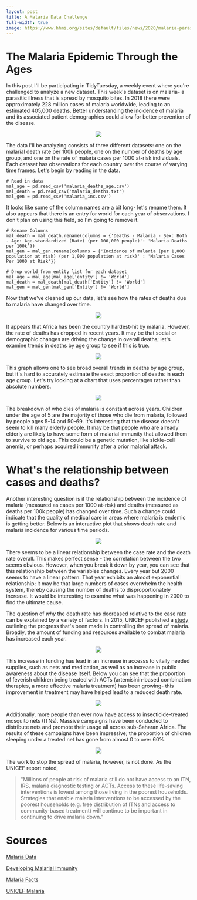 ```yaml
---
layout: post
title: A Malaria Data Challenge
full-width: true
image: https://www.hhmi.org/sites/default/files/news/2020/malaria-parasite-infecting-red-blood-cells_1600x1200.jpg
---
```

# The Malaria Epidemic Through the Ages
In this post I'll be participating in TidyTuesday, a weekly event where you're challenged to analyze a new dataset. This week's dataset is on malaria- a parasitic illness that is spread by mosquito bites. In 2018 there were approximately 228 million cases of malaria worldwide, leading to an estimated 405,000 deaths. Better understanding the incidence of malaria and its associated patient demographics could allow for better prevention of the disease. 
<p align="center">
  <img src="https://www.aljazeera.com/mritems/imagecache/mbdxxlarge/mritems/Images/2018/4/24/8a469872b46c4956855d23f56e6f210e_18.jpg">
</p>

The data I'll be analyzing consists of three different datasets: one on the malarial death rate per 100k people, one on the number of deaths by age group, and one on the rate of malaria cases per 1000 at-risk individuals. Each dataset has observations for each country over the course of varying time frames. Let's begin by reading in the data.

```python3
# Read in data
mal_age = pd.read_csv('malaria_deaths_age.csv')
mal_death = pd.read_csv('malaria_deaths.txt')
mal_gen = pd.read_csv('malaria_inc.csv')
```
It looks like some of the column names are a bit long- let's rename them. It also appears that there is an entry for world for each year of observations. I don't plan on using this field, so I'm going to remove it.

```python3
# Rename Columns
mal_death = mal_death.rename(columns = {'Deaths - Malaria - Sex: Both - Age: Age-standardized (Rate) (per 100,000 people)': 'Malaria Deaths per 100k'})
mal_gen = mal_gen.rename(columns = {'Incidence of malaria (per 1,000 population at risk) (per 1,000 population at risk)' : 'Malaria Cases Per 1000 at Risk'})

# Drop world from entity list for each dataset
mal_age = mal_age[mal_age['entity'] != 'World']
mal_death = mal_death[mal_death['Entity'] != 'World']
mal_gen = mal_gen[mal_gen['Entity'] != 'World']
```
Now that we've cleaned up our data, let's see how the rates of deaths due to malaria have changed over time.

<p align="center">
  <img src="https://raw.githubusercontent.com/joekrinke15/JoeKrinke15.github.io/master/img/WorldMalaria.gif">
</p>

It appears that Africa has been the country hardest-hit by malaria. However, the rate of deaths has dropped in recent years. It may be that social or demographic changes are driving the change in overall deaths; let's examine trends in deaths by age group to see if this is true.

<p align="center">
  <img src="https://raw.githubusercontent.com/joekrinke15/JoeKrinke15.github.io/master/img/MalariaDeathsAge.PNG">
</p>

This graph allows one to see broad overall trends in deaths by age group, but it's hard to accurately estimate the exact proportion of deaths in each age group. Let's try looking at a chart that uses percentages rather than absolute numbers.

<p align="center">
  <img src="https://raw.githubusercontent.com/joekrinke15/JoeKrinke15.github.io/master/img/MalariaPropAgeRate.PNG">
</p>
The breakdown of who dies of malaria is constant across years. Children under the age of 5 are the majority of those who die from malaria, followed by people ages 5-14 and 50-69. It's interesting that the disease doesn't seem to kill many elderly people. It may be that people who are already elderly are likely to have some form of malarial immunity that allowed them to survive to old age. This could be a genetic mutation, like sickle-cell anemia, or perhaps acquired immunity after a prior malarial attack.

# What's the relationship between cases and deaths?

Another interesting question is if the relationship between the incidence of malaria (measured as cases per 1000 at-risk) and deaths (measured  as deaths per 100k people) has changed over time. Such a change could indicate that the quality of medical care in areas where malaria is endemic is getting better. Below is an interactive plot that shows death rate and malaria incidence for various time periods.

<p align="center">
  <img src="https://raw.githubusercontent.com/joekrinke15/JoeKrinke15.github.io/master/img/CaseRateDaths.gif">
</p>
There seems to be a linear relationship between the case rate and the death rate overall. This makes perfect sense - the correlation between the two seems obvious. However, when you break it down by year, you can see that this relationship between the variables changes. Every year but 2000 seems to have a linear pattern. That year exhibits an almost exponential relationship; it may be that large numbers of cases overwhelm the health system, thereby causing the number of deaths to disproportionately increase. It would be interesting to examine what was happening in 2000 to find the ultimate cause.

The question of *why* the death rate has decreased relative to the case rate can be explained by a variety of factors. In 2015, UNICEF published a [study](https://www.unicef.org/publications/files/Achieving_the_Malaria_MDG_Target.pdf) outlining the progress that's been made in controlling the spread of malaria. Broadly, the amount of funding and resources available to combat malaria has increased each year.
<p align="center">
  <img src="https://raw.githubusercontent.com/joekrinke15/JoeKrinke15.github.io/master/img/malariafunding.PNG">
</p>

This increase in funding has lead in an increase in accesss to vitally needed supplies, such as nets and medication, as well as an increase in public awareness about the disease itself. Below you can see that the proportion of feverish children being treated with ACTs (artemisinin-based combination therapies, a more effective malaria treatment) has been growing- this improvement in treatment may have helped lead to a reduced death rate. 

<p align="center">
  <img src="https://github.com/joekrinke15/JoeKrinke15.github.io/blob/master/img/malariatreatment.PNG?raw=true">
</p>

Additionally, more people than ever now have access to insecticide-treated mosquito nets (ITNs). Massive campaigns have been conducted to distribute nets and promote their usage all across sub-Saharan Africa. The results of these campaigns have been impressive; the proportion of children sleeping under a treated net has gone from almost 0 to over 60%. 

<p align="center">
  <img src="https://github.com/joekrinke15/JoeKrinke15.github.io/blob/master/img/netusage.PNG?raw=true">
</p>

The work to stop the spread of malaria, however, is not done. As the UNICEF report noted, 
>"Millions of people at risk of malaria still do not
>have access to an ITN, IRS, malaria diagnostic
>testing or ACTs. Access to these life-saving
>interventions is lowest among those living in the
>poorest households. Strategies that enable malaria
>interventions to be accessed by the poorest
>households (e.g. free distribution of ITNs and access
>to community-based treatment) will continue to
>be important in continuing to drive malaria down."

# Sources

[Malaria Data](https://github.com/rfordatascience/tidytuesday/tree/master/data/2018/2018-11-13)

[Developing Malarial Immunity](https://www.cdc.gov/parasites/malaria/index.html)

[Malaria Facts](https://www.who.int/news-room/fact-sheets/detail/malaria)

[UNICEF Malaria](https://www.unicef.org/publications/files/Achieving_the_Malaria_MDG_Target.pdf)
